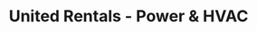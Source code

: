 ---
title: "United Rentals - Power & HVAC"
url: /phoenix/united-rentals-power-und-hvac/
shop: Mieten
---
